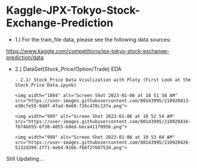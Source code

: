 # Kaggle-JPX-Tokyo-Stock-Exchange-Prediction

- 1.) For the train_file data, please see the following data sources:

https://www.kaggle.com/competitions/jpx-tokyo-stock-exchange-prediction/data

- 2.) DataSet(Stock_Price/Option/Trade) EDA

      - 2.1) Stock_Price Data Visulization with Ploty (First Look at the Stock Price Data.ipynb)
      
      <img width="1084" alt="Screen Shot 2023-01-06 at 10 51 58 AM" src="https://user-images.githubusercontent.com/80143995/210920413-e30cfe55-9ddf-4fad-9e69-726c478c13fa.png">
      
      <img width="999" alt="Screen Shot 2023-01-06 at 10 52 54 AM" src="https://user-images.githubusercontent.com/80143995/210920416-f674bb55-6f30-4055-b8ed-beca411f0956.png">
  
      <img width="999" alt="Screen Shot 2023-01-06 at 10 53 04 AM" src="https://user-images.githubusercontent.com/80143995/210920426-5132d399-2f71-4e64-916b-f66f27687534.png">

      
Still Updating...
